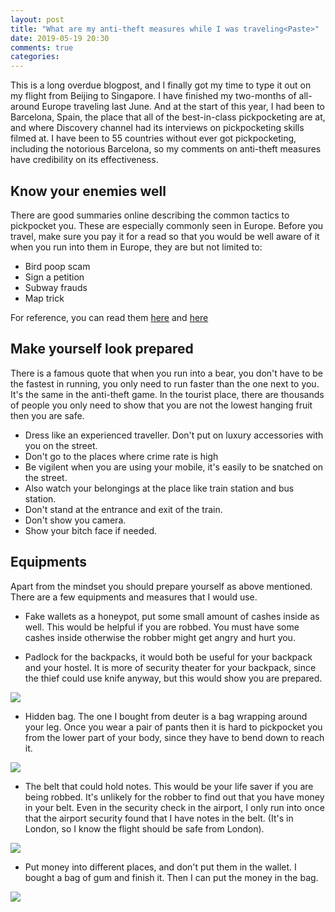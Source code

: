 ```yaml
---
layout: post
title: "What are my anti-theft measures while I was traveling<Paste>"
date: 2019-05-19 20:30
comments: true
categories: 
---
```

This is a long overdue blogpost, and I finally got my time to type it out on my flight from Beijing to Singapore. I have finished my two-months of all-around Europe traveling last June. And at the start of this year, I had been to Barcelona, Spain, the place that all of the best-in-class pickpocketing are at, and where Discovery channel had its interviews on pickpocketing skills filmed at. I have been to 55 countries without ever got pickpocketing, including the notorious Barcelona, so my comments on anti-theft measures have credibility on its effectiveness.

## Know your enemies well
There are good summaries online describing the common tactics to pickpocket you.  These are especially commonly seen in Europe. Before you travel, make sure you pay it for a read so that you would be well aware of it when you run into them in Europe, they are but not limited to:

* Bird poop scam
* Sign a petition
* Subway frauds
* Map trick

For reference, you can read them [here](https://woltersworld.com/the-most-common-pickpocket-techniques-used-to-rob-tourists/) and [here](https://brightside.me/wonder-curiosities/15-pickpocket-tricks-that-will-fool-you-373410/)

## Make yourself look prepared
There is a famous quote that when you run into a bear, you don't have to be the
fastest in running, you only need to run faster than the one next to you. It's
the same in the anti-theft game. In the tourist place, there are thousands of
people you only need to show that you are not the lowest hanging fruit then you
are safe.

* Dress like an experienced traveller. Don't put on luxury accessories with you
on the street.
* Don't go to the places where crime rate is high
* Be vigilent when you are using your mobile, it's easily to be snatched on
the street.
* Also watch your belongings at the place like train station and bus
station.
* Don't stand at the entrance and exit of the train.
* Don't show you camera. 
* Show your bitch face if needed.

## Equipments
Apart from the mindset you should prepare yourself as above mentioned. There are
a few equipments and measures that I would use.

* Fake wallets as a honeypot, put some small amount of cashes inside as well.
This would be helpful if you are robbed. You must have some cashes inside
otherwise the robber might get angry and hurt you.

* Padlock for the backpacks, it would both be useful for your backpack and your hostel. It is more of security theater for your backpack, since the thief could use knife anyway, but this would show you are prepared.

![](/images/15560810267496.jpg)

* Hidden bag. The one I bought from deuter is a bag wrapping around your leg. Once you wear a pair of pants then it is hard to pickpocket you from the lower part of your body, since they have to bend down to reach it.

![](/images/15560810267790.jpg)

* The belt that could hold notes. This would be your life saver if you are being robbed. It's unlikely for the robber to find out that you have money in your belt. Even in the security check in the airport, I only run into once that the airport security found that I have notes in the belt. (It's in London, so I know the flight should be safe from London).

![](/images/15581858133477.jpg)

* Put money into different places, and don't put them in the wallet. I bought a bag of gum and finish it. Then I can put the money in the bag.  

![](/images/15582508373828.jpg)
